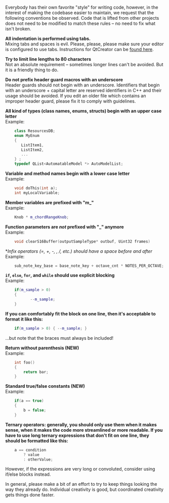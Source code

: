 Everybody has their own favorite "style" for writing code, however, in the interest of making the codebase easier to maintain, we request that the following conventions be observed. Code that is lifted from other projects does not need to be modified to match these rules – no need to fix what isn't broken.

**All indentation is performed using tabs.**  
Mixing tabs and spaces is evil. Please, please, please make sure your editor is configured to use tabs.  Instructions for QtCreator can be [found here](https://github.com/LMMS/lmms/pull/2033#issuecomment-98895801).

**Try to limit line lengths to 80 characters**  
Not an absolute requirement – sometimes longer lines can't be avoided. But it is a friendly thing to do.

**Do not prefix header guard macros with an underscore**  
Header guards should not begin with an underscore. Identifiers that begin with an underscore + capital letter are reserved identifiers in C++ and their usage should be avoided. If you edit an older file which contains an improper header guard, please fix it to comply with guidelines.

**All kind of types (class names, enums, structs) begin with an upper case letter**  
Example:

```c++
	class ResourcesDB;
	enum MyEnum
	{
	   ListItem1,
	   ListItem2,
	   ...
	} ;
	typedef QList<AutomatableModel *> AutoModelList;
```

**Variable and method names begin with a lower case letter**  
Example:
```c++
	void doThis(int a);
	int myLocalVariable;
```

**Member variables are prefixed with "m_"**  
Example:
```c++
	Knob * m_chordRangeKnob;
```
**Function parameters are _not_ prefixed with "_" anymore**  
Example:
```c++
	void clearS16Buffer(outputSampleType* outbuf, Uint32 frames)
```
**Infix operators (=, +, -, *, /, etc.) should have a space before and after**  
Example:
```c++
	sub_note_key_base = base_note_key + octave_cnt * NOTES_PER_OCTAVE;
```

**`if`, `else`, `for`, and `while` should use explicit blocking**  
Example:
```c++
	if(m_sample > 0)
	{
	       --m_sample;
	}
```
**If you can comfortably fit the block on one line, then it's acceptable to format it like this:**
```c++
	if(m_sample > 0) { --m_sample; }
```
...but note that the braces must always be included!

**Return without parenthesis (NEW)**  
Example:
```c++
	int foo()
	{
		return bar;
	}
```

**Standard true/false constants (NEW)**  
Example:
```c++
	if(a == true)
	{
		b = false;
	}
```

**Ternary operators: generally, you should only use them when it makes sense, when it makes the code more streamlined or more readable. If you have to use long ternary expressions that don't fit on one line, they should be formatted like this:**
```c++
	a == condition
		? value
		: otherValue;
```
However, if the expressions are very long or convoluted, consider using if/else blocks instead.

In general, please make a bit of an effort to try to keep things looking the way they already do. Individual creativity is good, but coordinated creativity gets things done faster.